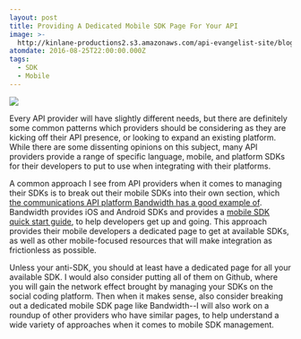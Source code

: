 ```yaml
---
layout: post
title: Providing A Dedicated Mobile SDK Page For Your API
image: >-
  http://kinlane-productions2.s3.amazonaws.com/api-evangelist-site/blog/Mobile_Client_SDKs__Beta_Bandwidth_Voice_Messaging_APIs.png
atomdate: 2016-08-25T22:00:00.000Z
tags:
  - SDK
  - Mobile
---
```

[![](http://kinlane-productions2.s3.amazonaws.com/api-evangelist-site/blog/Mobile_Client_SDKs__Beta_Bandwidth_Voice_Messaging_APIs.png)](http://ap.bandwidth.com/docs/mobile-sdk/mobile-quickstart-guide/)

Every API provider will have slightly different needs, but there are definitely some common patterns which providers should be considering as they are kicking off their API presence, or looking to expand an existing platform. While there are some dissenting opinions on this subject, many API providers provide a range of specific language, mobile, and platform SDKs for their developers to put to use when integrating with their platforms. 

A common approach I see from API providers when it comes to managing their SDKs is to break out their mobile SDKs into their own section, which [the communications API platform Bandwidth has a good example of](http://ap.bandwidth.com/). Bandwidth provides iOS and Android SDKs and provides a [mobile SDK quick start guide](http://ap.bandwidth.com/docs/mobile-sdk/mobile-quickstart-guide/), to help developers get up and going. This approach provides their mobile developers a dedicated page to get at available SDKs, as well as other mobile-focused resources that will make integration as frictionless as possible.

Unless your anti-SDK, you should at least have a dedicated page for all your available SDK. I would also consider putting all of them on Github, where you will gain the network effect brought by managing your SDKs on the social coding platform. Then when it makes sense, also consider breaking out a dedicated mobile SDK page like Bandwidth--I will also work on a roundup of other providers who have similar pages, to help understand a wide variety of approaches when it comes to mobile SDK management.